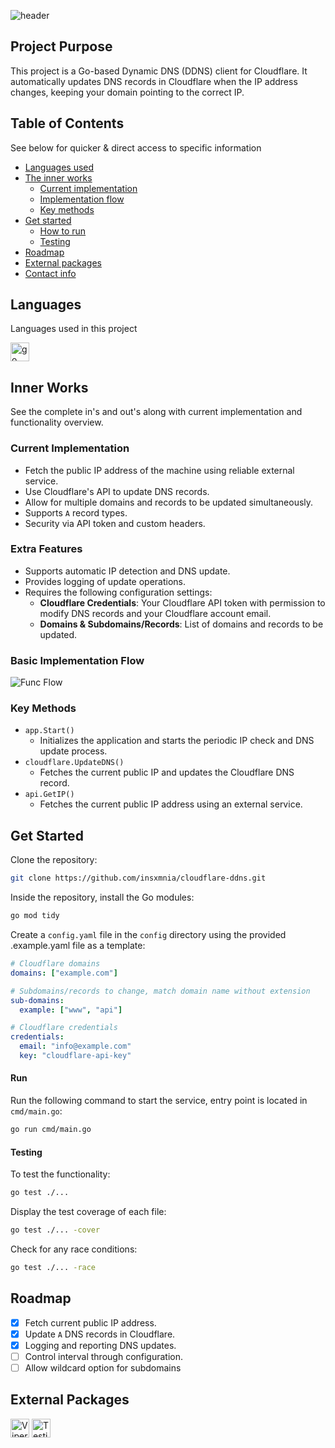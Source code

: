 ![header](https://capsule-render.vercel.app/api?type=waving&height=260&color=0:61D47F,100:6AC963&text=Cloudflare%20DDNS&reversal=false&section=header&textBg=false&fontColor=FFFFFF&fontAlign=40&fontAlignY=30&desc=Cloudflare%20Dynamic%20DNS%20Service&descAlign=40&descAlignY=50)

## Project Purpose
This project is a Go-based Dynamic DNS (DDNS) client for Cloudflare. It automatically updates DNS records in Cloudflare when the IP address changes, keeping your domain pointing to the correct IP.
 
## Table of Contents
See below for quicker & direct access to specific information
<br>
- <a href="#languages">Languages used</a>
- <a href="#inner-works">The inner works</a>
  - <a href="#current-implementation">Current implementation</a>
  - <a href="#basic-implementation-flow">Implementation flow</a>
  - <a href="#key-methods">Key methods</a>
- <a href="#get-started">Get started</a>
  - <a href="#run">How to run</a>
  - <a href="#testing">Testing</a>
- <a href="#roadmap">Roadmap</a>
- <a href="#external-packages">External packages</a>
- <a href="#contact-information">Contact info</a>

## Languages
Languages used in this project
<div align="left">
    <img src="https://img.shields.io/badge/Go-00ADD8?logo=go&logoColor=white&style=for-the-badge" height="30" alt="go logo" />
</div>

## Inner Works
See the complete in's and out's along with current implementation and functionality overview.

### Current Implementation
- Fetch the public IP address of the machine using reliable external service.
- Use Cloudflare's API to update DNS records.
- Allow for multiple domains and records to be updated simultaneously.
- Supports `A` record types.
- Security via API token and custom headers.

### Extra Features
- Supports automatic IP detection and DNS update.
- Provides logging of update operations.
- Requires the following configuration settings:
  - **Cloudflare Credentials**: Your Cloudflare API token with permission to modify DNS records and your Cloudflare account email.
  - **Domains & Subdomains/Records**: List of domains and records to be updated.

### Basic Implementation Flow
![Func Flow](docs/images/implementation-flow.png)

### Key Methods
- `app.Start()`
  - Initializes the application and starts the periodic IP check and DNS update process.
- `cloudflare.UpdateDNS()`
  - Fetches the current public IP and updates the Cloudflare DNS record.
- `api.GetIP()`
  - Fetches the current public IP address using an external service.

## Get Started
Clone the repository:
```bash
git clone https://github.com/insxmnia/cloudflare-ddns.git
```
Inside the repository, install the Go modules:
```bash
go mod tidy
```
Create a `config.yaml` file in the `config` directory using the provided .example.yaml file as a template:
```yaml
# Cloudflare domains
domains: ["example.com"]

# Subdomains/records to change, match domain name without extension
sub-domains: 
  example: ["www", "api"]

# Cloudflare credentials
credentials: 
  email: "info@example.com"
  key: "cloudflare-api-key"
```

#### Run
Run the following command to start the service, entry point is located in `cmd/main.go`:
```bash
go run cmd/main.go
```

#### Testing
To test the functionality:
```bash
go test ./...
```
Display the test coverage of each file:
```bash
go test ./... -cover
```
Check for any race conditions:
```bash
go test ./... -race
```

## Roadmap
- [x] Fetch current public IP address.
- [x] Update `A` DNS records in Cloudflare.
- [x] Logging and reporting DNS updates.
- [ ] Control interval through configuration.
- [ ] Allow wildcard option for subdomains

## External Packages
<div align="left">
    <a href="https://github.com/spf13/viper"><img src="https://img.shields.io/badge/Viper-000?style=for-the-badge&logo=Go&logoColor=white&color=61D47F" height="30" alt="Viper package"></a>
    <a href="https://github.com/stretchr/testify"><img src="https://img.shields.io/badge/Testify-000?style=for-the-badge&logo=Go&logoColor=white&color=00ADD8" height="30" alt="Testify package"></a>
</div>


